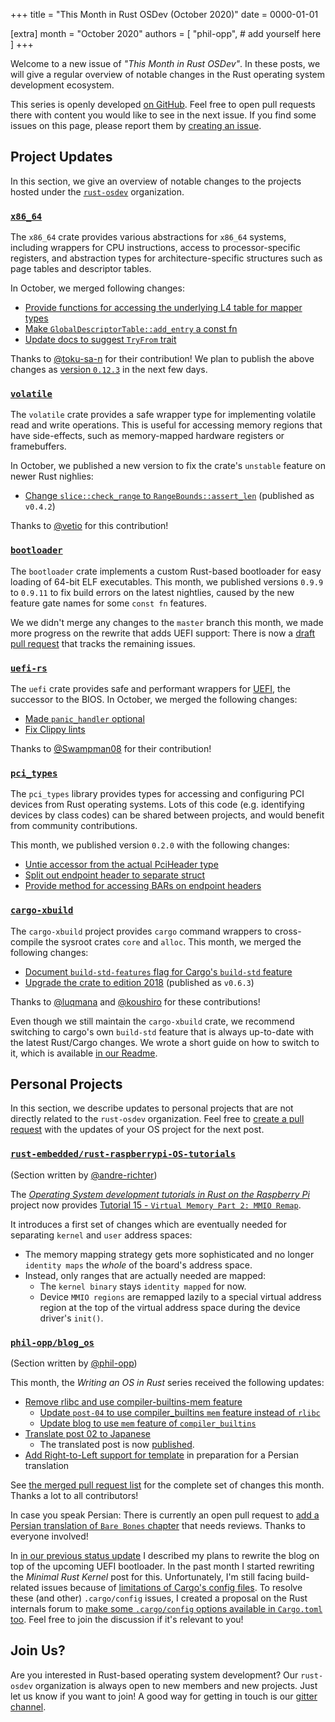 +++
title = "This Month in Rust OSDev (October 2020)"
date = 0000-01-01

[extra]
month = "October 2020"
authors = [
    "phil-opp",
    # add yourself here
]
+++

Welcome to a new issue of _"This Month in Rust OSDev"_. In these posts, we will give a regular overview of notable changes in the Rust operating system development ecosystem.

<!-- more -->

This series is openly developed [on GitHub](https://github.com/rust-osdev/homepage/). Feel free to open pull requests there with content you would like to see in the next issue. If you find some issues on this page, please report them by [creating an issue](https://github.com/rust-osdev/homepage/issues/new).

<!--
    This is a draft for the upcoming "This Month in Rust OSDev (October 2020)" post.
    Feel free to create pull requests against the `next` branch to add your
    content here.
    Please take a look at the past posts on https://rust-osdev.com/ to see the
    general structure of these posts.
-->

## Project Updates

In this section, we give an overview of notable changes to the projects hosted under the [`rust-osdev`] organization.

[`rust-osdev`]: https://github.com/rust-osdev/about

### [`x86_64`](https://github.com/rust-osdev/x86_64)

The `x86_64` crate provides various abstractions for `x86_64` systems, including wrappers for CPU instructions, access to processor-specific registers, and abstraction types for architecture-specific structures such as page tables and descriptor tables.

In October, we merged following changes:

- [Provide functions for accessing the underlying L4 table for mapper types](https://github.com/rust-osdev/x86_64/pull/184)
- [Make `GlobalDescriptorTable::add_entry` a const fn](https://github.com/rust-osdev/x86_64/pull/191)
- [Update docs to suggest `TryFrom` trait](https://github.com/rust-osdev/x86_64/pull/198)

Thanks to [@toku-sa-n](https://github.com/toku-sa-n) for their contribution! We plan to publish the above changes as [version `0.12.3`](https://github.com/rust-osdev/x86_64/pull/200) in the next few days.

### [`volatile`](https://github.com/rust-osdev/volatile)

The `volatile` crate provides a safe wrapper type for implementing volatile read and write operations. This is useful for accessing memory regions that have side-effects, such as memory-mapped hardware registers or framebuffers.

In October, we published a new version to fix the crate's `unstable` feature on newer Rust nighlies:

- [Change `slice::check_range` to `RangeBounds::assert_len`](https://github.com/rust-osdev/volatile/pull/16) <span class="gray">(published as `v0.4.2`)</span>

Thanks to [@vetio](https://github.com/vetio) for this contribution!


### [`bootloader`](https://github.com/rust-osdev/bootloader)

The `bootloader` crate implements a custom Rust-based bootloader for easy loading of 64-bit ELF executables. This month, we published versions `0.9.9` to `0.9.11` to fix build errors on the latest nightlies, caused by the new feature gate names for some `const fn` features.

We we didn't merge any changes to the `master` branch this month, we made more progress on the rewrite that adds UEFI support: There is now a [draft pull request](https://github.com/rust-osdev/bootloader/pull/130) that tracks the remaining issues.

### [`uefi-rs`](https://github.com/rust-osdev/uefi-rs)

The `uefi` crate provides safe and performant wrappers for [UEFI](https://en.wikipedia.org/wiki/Unified_Extensible_Firmware_Interface), the successor to the BIOS. In October, we merged the following changes:

- [Made `panic_handler` optional](https://github.com/rust-osdev/uefi-rs/pull/179)
- [Fix Clippy lints](https://github.com/rust-osdev/uefi-rs/pull/180)

Thanks to [@Swampman08](https://github.com/Swampman08) for their contribution!


### [`pci_types`](https://github.com/rust-osdev/pci_types)

The `pci_types` library provides types for accessing and configuring PCI devices from Rust operating systems. Lots of this code (e.g. identifying devices by class codes) can be shared
between projects, and would benefit from community contributions.

This month, we published version `0.2.0` with the following changes:

- [Untie accessor from the actual PciHeader type](https://github.com/rust-osdev/pci_types/commit/e1201d7d8986ff1133e2880b0ba62a3b2d7d891b)
- [Split out endpoint header to separate struct](https://github.com/rust-osdev/pci_types/commit/d9cd5809148084d31fe5cc6ddbb5c8129bf23dae)
- [Provide method for accessing BARs on endpoint headers](https://github.com/rust-osdev/pci_types/commit/aeb1b249cf6e4563b815011f7ed759198b283405)


### [`cargo-xbuild`](https://github.com/rust-osdev/cargo-xbuild)

The `cargo-xbuild` project provides `cargo` command wrappers to cross-compile the sysroot crates `core` and `alloc`. This month, we merged the following changes:

- [Document `build-std-features` flag for Cargo's `build-std` feature](https://github.com/rust-osdev/cargo-xbuild/pull/95)
- [Upgrade the crate to edition 2018](https://github.com/rust-osdev/cargo-xbuild/pull/97)  <span class="gray">(published as `v0.6.3`)</span>

Thanks to [@luqmana](https://github.com/luqmana) and [@koushiro](https://github.com/koushiro) for these contributions!

Even though we still maintain the `cargo-xbuild` crate, we recommend switching to cargo's own `build-std` feature that is always up-to-date with the latest Rust/Cargo changes. We wrote a short guide on how to switch to it, which is available [in our Readme](https://github.com/rust-osdev/cargo-xbuild#alternative-the-build-std-feature-of-cargo).

## Personal Projects

In this section, we describe updates to personal projects that are not directly related to the `rust-osdev` organization. Feel free to [create a pull request](https://github.com/rust-osdev/homepage/pulls) with the updates of your OS project for the next post.

### [`rust-embedded/rust-raspberrypi-OS-tutorials`](https://github.com/rust-embedded/rust-raspberrypi-OS-tutorials)

<span class="gray">(Section written by [@andre-richter](https://github.com/andre-richter))</span>

The [_Operating System development tutorials in Rust on the Raspberry Pi_](https://github.com/rust-embedded/rust-raspberrypi-OS-tutorials) project now provides [Tutorial 15 - `Virtual Memory Part 2: MMIO Remap`](https://github.com/rust-embedded/rust-raspberrypi-OS-tutorials/tree/master/15_virtual_mem_part2_mmio_remap).

It introduces a first set of changes which are eventually needed for separating `kernel` and `user` address spaces:
- The memory mapping strategy gets more sophisticated and no longer `identity maps` the _whole_ of the board's address space.
- Instead, only ranges that are actually needed are mapped:
    - The `kernel binary` stays `identity mapped` for now.
    - Device `MMIO regions` are remapped lazily to a special virtual address region at the top of the virtual address space during the device driver's `init()`.

### [`phil-opp/blog_os`](https://github.com/phil-opp/blog_os)

<span class="gray">(Section written by [@phil-opp](https://github.com/phil-opp))</span>

This month, the _Writing an OS in Rust_ series received the following updates:

- [Remove rlibc and use compiler-builtins-mem feature](https://github.com/phil-opp/blog_os/pull/865)
  - [Update `post-04` to use compiler_builtins `mem` feature instead of `rlibc`](https://github.com/phil-opp/blog_os/pull/868)
  - [Update blog to use `mem` feature of `compiler_builtins`](https://github.com/phil-opp/blog_os/pull/866)
- [Translate post 02 to Japanese](https://github.com/phil-opp/blog_os/pull/871)
  - The translated post is now [published](https://os.phil-opp.com/ja/minimal-rust-kernel/).
- [Add Right-to-Left support for template](https://github.com/phil-opp/blog_os/pull/875) in preparation for a Persian translation

See [the merged pull request list](https://github.com/phil-opp/blog_os/pulls?q=is%3Apr+is%3Aclosed+merged%3A2020-10-01..2020-11-01) for the complete set of changes this month. Thanks a lot to all contributors!

In case you speak Persian: There is currently an open pull request to [add a Persian translation of `Bare Bones` chapter](https://github.com/phil-opp/blog_os/pull/878) that needs reviews. Thanks to everyone involved!

In [in our previous status update](@/this-month/2020-09/index.md#phil-opp-blog-os) I described my plans to rewrite the blog on top of the upcoming UEFI bootloader. In the past month I started rewriting the _Minimal Rust Kernel_ post for this. Unfortunately, I'm still facing build-related issues because of [limitations of Cargo's config files](https://github.com/rust-lang/cargo/pull/8757#issuecomment-713897532). To resolve these (and other) `.cargo/config` issues, I created a proposal on the Rust internals forum to [make some `.cargo/config` options available in `Cargo.toml` too](https://internals.rust-lang.org/t/proposal-move-some-cargo-config-settings-to-cargo-toml/13336). Feel free to join the discussion if it's relevant to you!

## Join Us?

Are you interested in Rust-based operating system development? Our `rust-osdev` organization is always open to new members and new projects. Just let us know if you want to join! A good way for getting in touch is our [gitter channel](https://gitter.im/rust-osdev/Lobby).


<!--
TODO: Update publication date
-->
